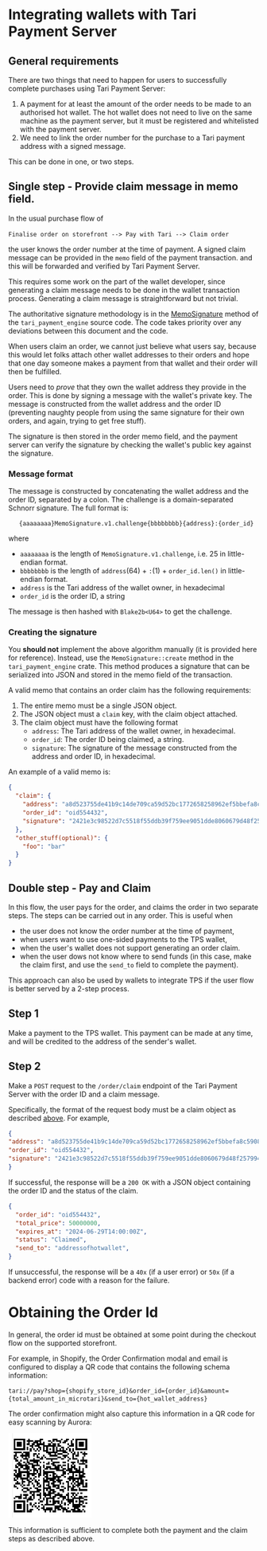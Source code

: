 # Integrating wallets with Tari Payment Server

## General requirements

There are two things that need to happen for users to successfully complete purchases using Tari Payment Server:

1. A payment for at least the amount of the order needs to be made to an authorised hot wallet. The hot wallet does 
   not need to live on the same machine as the payment server, but it must be registered and whitelisted with the
   payment server.
2. We need to link the order number for the purchase to a Tari payment address with a signed message.

This can be done in one, or two steps.

## Single step - Provide claim message in memo field.

In the usual purchase flow of

``` Finalise order on storefront --> Pay with Tari --> Claim order ```

the user knows the order number at the time of payment. 
A signed claim message can be provided in the `memo` field of the payment transaction. and this will be forwarded 
and verified by Tari Payment Server.

This requires some work on the part of the wallet developer, since generating a claim message needs to be done in 
the wallet transaction process. Generating a claim message is straightforward but not trivial.

The authoritative signature methodology is in the [MemoSignature] method of the `tari_payment_engine` source code.
The code takes priority over any deviations between this document and the code.

When users claim an order, we cannot just believe what users say,
because this would let folks attach other wallet addresses to their orders and hope that one day someone makes a payment
from that wallet and their order will then be fulfilled.

Users need to _prove_ that they own the wallet address they provide in the order. This is done by signing a message
with the wallet's private key. The message is constructed from the wallet address and the order ID (preventing
naughty people from using the same signature for their own orders, and again, trying to get free stuff).

The signature is then stored in the order memo field, and the payment server can verify the signature by checking
the wallet's public key against the signature.

### Message format
The message is constructed by concatenating the wallet address and the order ID, separated by a colon.
The challenge is a domain-separated Schnorr signature. The full format is:
```text
   {aaaaaaaa}MemoSignature.v1.challenge{bbbbbbbb}{address}:{order_id}
```
where
  * `aaaaaaaa` is the length of `MemoSignature.v1.challenge`, i.e. 25 in little-endian format.
  * `bbbbbbbb` is the length of `address`(64) + `:`(1) + `order_id.len()` in little-endian format.
  * `address` is the Tari address of the wallet owner, in hexadecimal
  * `order_id` is the order ID, a string

The message is then hashed with `Blake2b<U64>` to get the challenge.

### Creating the signature

You **should not** implement the above algorithm manually (it is provided here for reference). Instead, use the
`MemoSignature::create` method in the `tari_payment_engine` crate. This method produces a signature that can be 
serialized into JSON and stored in the memo field of the transaction.

A valid memo that contains an order claim has the following requirements:
1. The entire memo must be a single JSON object.
2. The JSON object must a `claim` key, with the claim object attached.
3. The claim object must have the following format
   * `address`: The Tari address of the wallet owner, in hexadecimal.
   * `order_id`: The order ID being claimed, a string.
   * `signature`: The signature of the message constructed from the address and order ID, in hexadecimal.

An example of a valid memo is:
```json
{
  "claim": {
    "address": "a8d523755de41b9c14de709ca59d52bc1772658258962ef5bbefa8c59082e54733",
    "order_id": "oid554432",
    "signature": "2421e3c98522d7c5518f55ddb39f759ee9051dde8060679d48f257994372fb214e9024917a5befacb132fc9979527ff92daa2c5d42062b8a507dc4e3b6954c05"
  },
  "other_stuff(optional)": {
    "foo": "bar"
  }
}
```

[MemoSignature]: tari_payment_engine/src/helpers/memo_signature.rs 

## Double step - Pay and Claim

In this flow, the user pays for the order, and claims the order in two separate steps. The steps can be carried out in 
any order. This is useful when 
* the user does not know the order number at the time of payment, 
* when users want to use one-sided payments to the TPS wallet, 
* when the user's wallet does not support generating an order claim.
* when the user dows not know where to send funds (in this case, make the claim first, and use the `send_to` field 
  to complete the payment).

This approach can also be used by wallets to integrate TPS if the user flow is better served by a 2-step process.

## Step 1

Make a payment to the TPS wallet. This payment can be made at any time, and will be credited to the address of the 
sender's wallet.

## Step 2
               
Make a `POST` request to the `/order/claim` endpoint of the Tari Payment Server with the order ID and a claim message.

Specifically, the format of the request body must be a claim object as described [above](#creating-the-signature). 
For example,
    
```json
{
"address": "a8d523755de41b9c14de709ca59d52bc1772658258962ef5bbefa8c59082e54733",
"order_id": "oid554432",
"signature": "2421e3c98522d7c5518f55ddb39f759ee9051dde8060679d48f257994372fb214e9024917a5befacb132fc9979527ff92daa2c5d42062b8a507dc4e3b6954c05"
}
```

If successful, the response will be a `200 OK` with a JSON object containing the order ID and the status of the claim.

```json
{
  "order_id": "oid554432",
  "total_price": 50000000,
  "expires_at": "2024-06-29T14:00:00Z",
  "status": "Claimed",
  "send_to": "addressofhotwallet",
}
```

If unsuccessful, the response will be a `40x` (if a user error) or `50x` (if a backend error) code with a reason for 
the failure.
                
# Obtaining the Order Id

In general, the order id must be obtained at some point during the checkout flow on the supported storefront.

For example, in Shopify, the Order Confirmation modal and email is configured to display a QR code that contains the 
following schema information:

```text
tari://pay?shop={shopify_store_id}&order_id={order_id}&amount={total_amount_in_microtari}&send_to={hot_wallet_address} 
```

The order confirmation might also capture this information in a QR code for easy scanning by Aurora:

![Aurora QR Code](assets/qr_code.png)

This information is sufficient to complete both the payment and the claim steps as described above.

